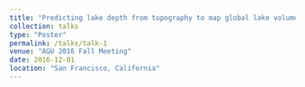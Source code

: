 ```yaml
---
title: "Predicting lake depth from topography to map global lake volume"
collection: talks
type: "Poster"
permalink: /talks/talk-1
venue: "AGU 2016 Fall Meeting"
date: 2016-12-01
location: "San Francisco, California"
---
```

